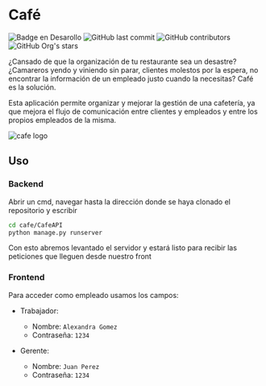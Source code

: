 # Café
![Badge en Desarollo](https://img.shields.io/badge/STATUS-EN%20DESAROLLO-green)
![GitHub last commit](https://img.shields.io/github/last-commit/NotSureAbout15/cafe)
![GitHub contributors](https://img.shields.io/github/contributors/NotSureAbout15/cafe)
![GitHub Org's stars](https://img.shields.io/github/stars/NotSureAbout15?style=social)


¿Cansado de que la organización de tu restaurante sea un desastre? ¿Camareros yendo y viniendo sin parar, clientes molestos por la espera, no encontrar la información de un empleado justo cuando la necesitas? Café es la solución.

Esta aplicación permite organizar y mejorar la gestión de una cafetería, ya que mejora el flujo de comunicación entre clientes y empleados y entre los propios empleados de la misma.

![cafe logo](https://github.com/NotSureAbout15/cafe/assets/161252427/7de7c26d-2043-4afb-a987-33b42f6b3788)

## Uso

### Backend
Abrir un cmd, navegar hasta la dirección donde se haya clonado el repositorio y escribir
```bash
cd cafe/CafeAPI
python manage.py runserver
```
Con esto abremos levantado el servidor y estará listo para recibir las peticiones que lleguen desde nuestro front

### Frontend
Para acceder como empleado usamos los campos:
 
 - Trabajador:
   - Nombre: `Alexandra Gomez`
   - Contraseña: `1234`

 - Gerente:
    - Nombre: `Juan Perez` 
    - Contraseña: `1234`


